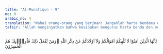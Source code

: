 ```yaml
---
title: "Al-Munafiqun - 9"
no: 9
arabic_no: ٩
translation: "Wahai orang-orang yang beriman! Janganlah harta bendamu dan anak-anakmu melalaikan kamu dari mengingat Allah. Dan barangsiapa berbuat demikian, maka mereka itulah orang-orang yang rugi."
tafsir: "Allah mengingatkan bahwa kesibukan mengurus harta benda dan memperhatikan persoalan anak-anak jangan membuat manusia lalai dari kewajibannya kepada Allah atau bahkan tidak menunaikannya. Hendaknya perhatian mereka terhadap dunia dan akhirat seimbang, sebagaimana tertuang dalam sebuah riwayat:\n\nBeramallah (amalan duniawi) seperti amalan seseorang yang mengira bahwa ia tidak akan meninggal selama-lamanya. Namun, waspadalah seperti kewaspadaan seseorang yang akan meninggal besok. (Riwayat al-Baihaqi dari Abdullah bin Ibnu 'Amru bin al-'As)\n\nDalam hadis lain, Nabi bersabda:\n\nBukanlah orang yang terbaik di antara kamu seseorang yang meninggalkan (kepentingan) dunianya karena akhirat, dan sebaliknya meninggalkan (kepentingan) akhiratnya karena urusan dunianya, sehingga ia mendapatkan (bagian) keduanya sekaligus, ini dikarenakan kehidupan dunia merupakan wasilah yang menyampaikan ke kehidupan akhirat dan janganlah kamu menjadi beban terhadap orang lain. (Riwayat Ibnu 'Asakir dari Anas bin Malik) \n\nDi sinilah letak keistimewaan dan keunggulan agama yang dibawa oleh junjungan kita Nabi Muhammad saw yaitu agama Islam. Agama yang tidak menghendaki umatnya bersifat materialistis, yang semua pikiran dan usahanya hanya ditujukan untuk mengumpulkan kekayaan dan kenikmatan dunia, seperti halnya orang-orang Yahudi. Islam juga agama yang tidak membenarkan umatnya hanya mementingkan akhirat saja, tenggelam dalam kerohanian, menjauhkan diri dari kelezatan hidup, membujang terus dan tidak kawin, sebagaimana halnya orang-orang Nasrani. Allah berfirman:\n\nWahai anak cucu Adam! Pakailah pakaianmu yang bagus pada setiap (memasuki) masjid, makan dan minumlah, tetapi jangan berlebihan. (al-A'raf/7: 31)\n\nFirman Allah:\n\nKatakanlah (Muhammad), \"Siapakah yang mengharamkan perhiasan dari Allah yang telah disediakan untuk hamba-hamba-Nya dan rezeki yang baik-baik? (al-A'raf/7: 32)\n\nAllah menegaskan pada akhir ayat 9 ini bahwa orang-orang yang sangat mementingkan urusan dunia dan meninggalkan kebahagiaan akhirat, berarti telah mengundang murka Allah. Mereka akan merugi karena menukar sesuatu yang kekal abadi dengan sesuatu yang fana dan hilang lenyap."
---
```


يٰٓاَيُّهَا الَّذِيْنَ اٰمَنُوْا لَا تُلْهِكُمْ اَمْوَالُكُمْ وَلَآ اَوْلَادُكُمْ عَنْ ذِكْرِ اللّٰهِ ۚوَمَنْ يَّفْعَلْ ذٰلِكَ فَاُولٰۤىِٕكَ هُمُ الْخٰسِرُوْنَ 
